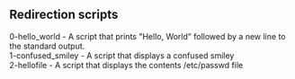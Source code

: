 ## Redirection scripts

0-hello_world - A script that prints "Hello, World" followed by a new line to the standard output.  
1-confused_smiley - A script that displays a confused smiley  
2-hellofile - A script that displays the contents /etc/passwd file  
